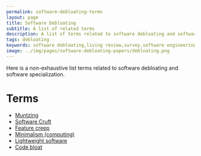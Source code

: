```yaml
---
permalink: software-debloating-terms
layout: page
title: Software Debloating
subtitle: A list of related terms
description: A list of terms related to software debloating and software specialization.
tags: debloating
keywords: software debloating,living review,survey,software engineering
image: ../img/pages/software-debloating-papers/debloating.png
---
```


<!-- Carbon ads -->
<div class="cesarcarbon">
   <script async type="text/javascript" src="//cdn.carbonads.com/carbon.js?serve=CESI52JM&placement=wwwcesarsotovaleronet" id="_carbonads_js"></script>
</div>

Here is a non-exhaustive list terms related to software debloating and software specialization.

# Terms

- [Muntzing](https://en.wikipedia.org/wiki/Muntzing)
- [Software Cruft](https://en.wikipedia.org/wiki/Cruft#Software)
- [Feature creep](https://en.wikipedia.org/wiki/Feature_creep)
- [Minimalism (computing)](https://en.wikipedia.org/wiki/Minimalism_(computing))
- [Lightweight software](https://en.wikipedia.org/wiki/Lightweight_software)
- [Code bloat](https://en.wikipedia.org/wiki/Code_bloat)
